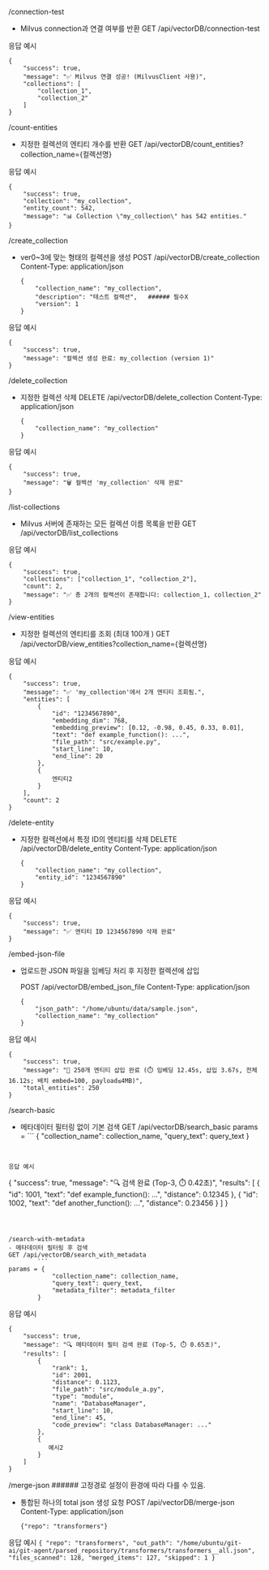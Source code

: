 /connection-test  
- Milvus connection과 연결 여부를 반환
GET /api/vectorDB/connection-test  

응답 예시
```
{
    "success": true,
    "message": "✅ Milvus 연결 성공! (MilvusClient 사용)",
    "collections": [
        "collection_1",
        "collection_2"
    ]
}
```


/count-entities
- 지정한 컬렉션의 엔티티 개수를 반환
GET /api/vectorDB/count_entities?collection_name={컬렉션명}

응답 예시
```
{
    "success": true,
    "collection": "my_collection",
    "entity_count": 542,
    "message": "📊 Collection \"my_collection\" has 542 entities."
}
```

/create_collection
- ver0~3에 맞는 형태의 컬렉션을 생성
    POST /api/vectorDB/create_collection
    Content-Type: application/json
    ```
    {
        "collection_name": "my_collection",
        "description": "테스트 컬렉션",   ###### 필수X
        "version": 1
    }
    ```

응답 예시
```
{
    "success": true,
    "message": "컬렉션 생성 완료: my_collection (version 1)"
}
```



/delete_collection
- 지정한 컬렉션 삭제
    DELETE /api/vectorDB/delete_collection
    Content-Type: application/json
    ```
    {
        "collection_name": "my_collection"
    }
    ```

응답 예시
```
{
    "success": true,
    "message": "🗑️ 컬렉션 'my_collection' 삭제 완료"
}
```




/list-collections
- Milvus 서버에 존재하는 모든 컬렉션 이름 목록을 반환
GET /api/vectorDB/list_collections

응답 예시
```
{
    "success": true,
    "collections": ["collection_1", "collection_2"],
    "count": 2,
    "message": "✅ 총 2개의 컬렉션이 존재합니다: collection_1, collection_2"
}
```




/view-entities
- 지정한 컬렉션의 엔티티를 조회 (최대 100개 )
GET /api/vectorDB/view_entities?collection_name={컬렉션명}

응답 예시
```
{
    "success": true,
    "message": "✅ 'my_collection'에서 2개 엔티티 조회됨.",
    "entities": [
        {
            "id": "1234567890",
            "embedding_dim": 768,
            "embedding_preview": [0.12, -0.98, 0.45, 0.33, 0.01],
            "text": "def example_function(): ...",
            "file_path": "src/example.py",
            "start_line": 10,
            "end_line": 20
        },
        {
            엔티티2
        }
    ],
    "count": 2
}
```



/delete-entity
- 지정한 컬렉션에서 특정 ID의 엔티티를 삭제
    DELETE /api/vectorDB/delete_entity
    Content-Type: application/json
    ```
    {
        "collection_name": "my_collection",
        "entity_id": "1234567890"
    }
    ```


응답 예시
```
{
    "success": true,
    "message": "✅ 엔티티 ID 1234567890 삭제 완료"
}
```




/embed-json-file
- 업로드한 JSON 파일을 임베딩 처리 후 지정한 컬렉션에 삽입

    POST /api/vectorDB/embed_json_file
    Content-Type: application/json
    ```
    {
        "json_path": "/home/ubuntu/data/sample.json",
        "collection_name": "my_collection"
    }
    ```


응답 예시
```
{
    "success": true,
    "message": "🎉 250개 엔티티 삽입 완료 (⏱️ 임베딩 12.45s, 삽입 3.67s, 전체 16.12s; 배치 embed=100, payload≤4MB)",
    "total_entities": 250
}
```





/search-basic
- 메타데이터 필터링 없이 기본 검색
GET /api/vectorDB/search_basic
params = ```
{
    "collection_name": collection_name,
    "query_text": query_text
}
```


응답 예시
```
{
    "success": true,
    "message": "🔍 검색 완료 (Top-3, ⏱️ 0.42초)",
    "results": [
        {
            "id": 1001,
            "text": "def example_function(): ...",
            "distance": 0.12345
        },
        {
            "id": 1002,
            "text": "def another_function(): ...",
            "distance": 0.23456
        }
    ]
}
```



/search-with-metadata
- 메타데이터 필터링 후 검색
GET /api/vectorDB/search_with_metadata
        ```
params = {
            "collection_name": collection_name,
            "query_text": query_text,
            "metadata_filter": metadata_filter
        }
```


응답 예시
```
{
    "success": true,
    "message": "🔍 메타데이터 필터 검색 완료 (Top-5, ⏱️ 0.65초)",
    "results": [
        {
            "rank": 1,
            "id": 2001,
            "distance": 0.1123,
            "file_path": "src/module_a.py",
            "type": "module",
            "name": "DatabaseManager",
            "start_line": 10,
            "end_line": 45,
            "code_preview": "class DatabaseManager: ..."
        },
        {
           예시2
        }
    ]
}
```






/merge-json    ###### 고정경로 설정이 환경에 따라 다를 수 있음.
- 통합된 하나의 total json 생성 요청
    POST /api/vectorDB/merge-json
    Content-Type: application/json
    ```
  {"repo": "transformers"}
    ```

응답 예시
    ```
    {
    "repo": "transformers",
    "out_path": "/home/ubuntu/git-ai/git-agent/parsed_repository/transformers/transformers__all.json",
    "files_scanned": 128,
    "merged_items": 127,
    "skipped": 1
    }
    ```




